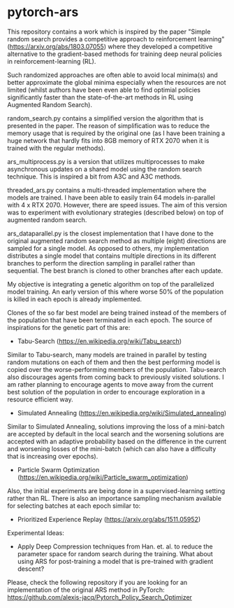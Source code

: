 # pytorch-ars

This repository contains a work which is inspired by the paper "Simple random search provides a competitive approach to reinforcement learning" (https://arxiv.org/abs/1803.07055) where they developed a competitive alternative to the gradient-based methods for training deep neural policies in reinforcement-learning (RL).

Such randomized approaches are often able to avoid local minima(s) and better approximate the global minima especially when the resources are not limited (whilst authors have been even able to find optimial policies significantly faster than the state-of-the-art methods in RL using Augmented Random Search).

random_search.py contains a simplified version the algorithm that is presented in the paper. The reason of simplification was to reduce the memory usage that is required by the original one (as I have been training a huge network that hardly fits into 8GB memory of RTX 2070 when it is trained with the regular methods).

ars_multiprocess.py is a version that utilizes multiprocesses to make asynchronous updates on a shared model using the random search technique. This is inspired a bit from A3C and A3C methods.

threaded_ars.py contains a multi-threaded implementation where the models are trained. I have been able to easily train 64 models in-parallel with 4 x RTX 2070. However, there are speed issues. The aim of this version was to experiment with evolutionary strategies (described below) on top of augmented random search.

ars_dataparallel.py is the closest implementation that I have done to the original augmented random search method as multiple (eight) directions are sampled for a single model. As opposed to others, my implementation distributes a single model that contains multiple directions in its different branches to perform the direction sampling in parallel rather than sequential. The best branch is cloned to other branches after each update.

My objective is integrating a genetic algorithm on top of the parallelized model training. An early version of this where worse 50% of the population is killed in each epoch is already implemented.

Clones of the so far best model are being trained instead of the members of the population that have been terminated in each epoch. The source of inspirations for the genetic part of this are:

- Tabu-Search (https://en.wikipedia.org/wiki/Tabu_search)

Similar to Tabu-search, many models are trained in parallel by testing random mutations on each of them and then the best performing model is copied over the worse-performing members of the population. Tabu-search also discourages agents from coming back to previously visited solutions. I am rather planning to encourage agents to move away from the current best solution of the population in order to encourage exploration in a resource efficient way.

- Simulated Annealing (https://en.wikipedia.org/wiki/Simulated_annealing)

Similar to Simulated Annealing, solutions improving the loss of a mini-batch are accepted by default in the local search and the worsening solutions are accepted with an adaptive probability based on the difference in the current and worsening losses of the mini-batch (which can also have a difficulty that is increasing over epochs). 

- Particle Swarm Optimization (https://en.wikipedia.org/wiki/Particle_swarm_optimization)


Also, the initial experiments are being done in a supervised-learning setting rather than RL. There is also an importance sampling mechanism available for selecting batches at each epoch similar to:

- Prioritized Experience Replay (https://arxiv.org/abs/1511.05952)

Experimental Ideas: 

- Apply Deep Compression techniques from Han. et. al. to reduce the parameter space for random search during the training. What about using ARS for post-training a model that is pre-trained with gradient descent?

Please, check the following repository if you are looking for an implementation of the original ARS method in PyTorch:
https://github.com/alexis-jacq/Pytorch_Policy_Search_Optimizer
